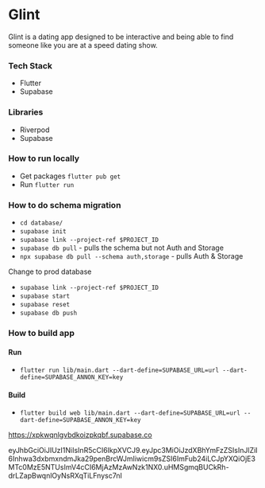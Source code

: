 # Glint

Glint is a dating app designed to be interactive and being able to find someone like you are at a speed dating show.

### Tech Stack

- Flutter
- Supabase

### Libraries

- Riverpod
- Supabase

### How to run locally

- Get packages `flutter pub get`
- Run `flutter run`

### How to do schema migration

- `cd database/`
- `supabase init`
- `supabase link --project-ref $PROJECT_ID`
- `supabase db pull` - pulls the schema but not Auth and Storage
- `npx supabase db pull --schema auth,storage` - pulls Auth & Storage

Change to prod database

- `supabase link --project-ref $PROJECT_ID`
- `supabase start`
- `supabase reset`
- `supabase db push`

### How to build app

#### Run

- `flutter run lib/main.dart --dart-define=SUPABASE_URL=url --dart-define=SUPABASE_ANNON_KEY=key`

#### Build

- `flutter build web lib/main.dart --dart-define=SUPABASE_URL=url --dart-define=SUPABASE_ANNON_KEY=key`

https://xpkwqnlgvbdkoizpkqbf.supabase.co

eyJhbGciOiJIUzI1NiIsInR5cCI6IkpXVCJ9.eyJpc3MiOiJzdXBhYmFzZSIsInJlZiI6Inhwa3dxbmxndmJka29penBrcWJmIiwicm9sZSI6ImFub24iLCJpYXQiOjE3MTc0MzE5NTUsImV4cCI6MjAzMzAwNzk1NX0.uHMSgmqBUCkRh-drLZapBwqnlOyNsRXqTiLFnysc7nI
